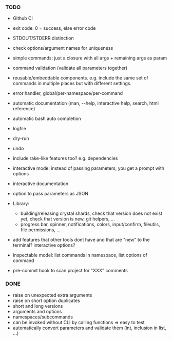 

### TODO

- Github CI
- exit code: 0 = success, else error code
- STDOUT/STDERR distinction
- check options/argument names for uniqueness
- simple commands: just a closure with all args + remaining args as param

- command validation (validate all parameters together)
- reusable/embeddable components. e.g. include the same set of commands in multiple places but with different settings.
- error handler, global/per-namespace/per-command
- automatic documentation (man, --help, interactive help, search, html reference)
- automatic bash auto completion
- logfile
- dry-run
- undo
- include rake-like features too? e.g. dependencies
- interactive mode: instead of passing parameters, you get a prompt with options
- interactive documentation
- option to pass parameters as JSON

- Library:
  - building/releasing crystal shards, check that version does not exist yet, check that version is new, git helpers, ...
  - progress bar, spinner, notifications, colors, input/confirm, fileutils, file permissions, ...
- add features that other tools dont have and that are "new" to the terminal? interactive options?
- inspectable model: list commands in namespace, list options of command

- pre-commit hook to scan project for "XXX" comments

### DONE

- raise on unexpected extra arguments
- raise on short option duplicates
- short and long versions
- arguments and options
- namespaces/subcommands
- can be invoked without CLI by calling functions => easy to test
- automatically convert parameters and validate them (int, inclusion in list, ...)
